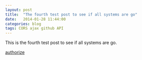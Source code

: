 ```yaml
---
layout: post
title:  "The fourth test post to see if all systems are go"
date:   2014-01-28 11:44:00
categories: blog
tags: CORS ajax github API
---
```


This is the fourth test post to see if all systems are go.

[authorize](https://github.com/login/oauth/authorize)



